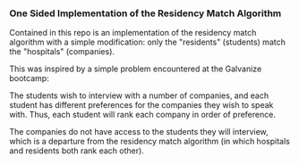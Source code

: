 
### One Sided Implementation of the Residency Match Algorithm

Contained in this repo is an implementation of the residency match algorithm with a simple modification: only the "residents" (students) match the "hospitals" (companies).

This was inspired by a simple problem encountered at the Galvanize bootcamp:

The students wish to interview with a number of companies, and each student has different preferences for the companies they wish to speak with. Thus, each student will rank each company in order of preference. 

The companies do not have access to the students they will interview, which is a departure from the residency match algorithm (in which hospitals and residents both rank each other).



